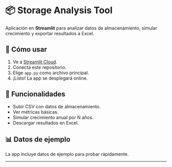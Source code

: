 # 📦 Storage Analysis Tool

Aplicación en **Streamlit** para analizar datos de almacenamiento, simular crecimiento y exportar resultados a Excel.

## 🚀 Cómo usar

1. Ve a [Streamlit Cloud](https://streamlit.io/cloud).
2. Conecta este repositorio.
3. Elige `app.py` como archivo principal.
4. ¡Listo! La app se desplegará online.

## 📂 Funcionalidades
- Subir CSV con datos de almacenamiento.
- Ver métricas básicas.
- Simular crecimiento anual por N años.
- Descargar resultados en Excel.

## 📊 Datos de ejemplo
La app incluye datos de ejemplo para probar rápidamente.

---

